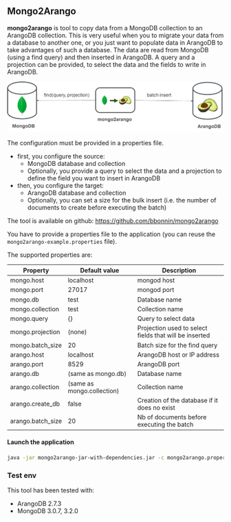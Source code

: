 ## Mongo2Arango

**mongo2arango** is tool to copy data from a MongoDB collection to an ArangoDB collection.
This is very useful when you to migrate your data from a database to another one, or you just want to populate data in ArangoDB to take advantages of such a database.
The data are read from MongoDB (using a find query) and then inserted in ArangoDB. A query and a projection can be provided, to select the data and the fields to write in ArangoDB.

![mongo2arango](images/mongo2arango.png)

The configuration must be provided in a properties file. 
* first, you configure the source:
  * MongoDB database and collection 
  * Optionally, you provide a query to select the data and a projection to define the field you want to insert in ArangoDB
* then, you configure the target:
  * ArangoDB database and collection
  * Optionally, you can set a size for the bulk insert (i.e. the number of documents to create before executing the batch)



The tool is available on github: https://github.com/bbonnin/mongo2arango

You have to provide a properties file to the application (you can reuse the `mongo2arango-example.properties` file).

The supported properties are:


Property                   | Default value              | Description
-------------------------- | -------------------------- | ----------------------------------------------------------------------
mongo.host                 | localhost                  | mongod host
mongo.port                 | 27017                      | mongod port
mongo.db                   | test                       | Database name
mongo.collection           | test                       | Collection name
mongo.query                | {}                         | Query to select data 
mongo.projection           | (none)                     | Projection used to select fields that will be inserted
mongo.batch_size           | 20                         | Batch size for the find query
arango.host                | localhost                  | ArangoDB host or IP address
arango.port                | 8529                       | ArangoDB port
arango.db                  | (same as mongo.db)         | Database name
arango.collection          | (same as mongo.collection) | Collection name
arango.create_db           | false                      | Creation of the database if it does no exist
arango.batch_size          | 20                         | Nb of documents before executing the batch



#### Launch the application

```bash
java -jar mongo2arango-jar-with-dependencies.jar -c mongo2arango.properties
```


### Test env

This tool has been tested with:
* ArangoDB 2.7.3
* MongoDB 3.0.7, 3.2.0

